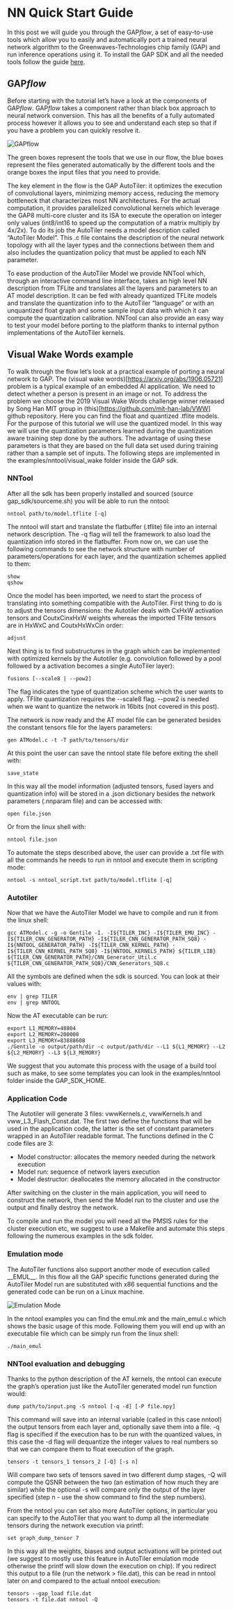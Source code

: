 # NN Quick Start Guide

In this post we will guide you through the GAP*flow*, a set of easy-to-use tools which allow you to easily and automatically port a trained neural network algorithm to the Greenwaves-Technologies chip family (GAP) and run inference operations using it. To install the GAP SDK and all the needed tools follow the guide [here](https://github.com/GreenWaves-Technologies/gap_sdk).

## GAP*flow*

Before starting with the tutorial let’s have a look at the components of GAP*flow*. GAP*flow* takes a component rather than black box approach to neural network conversion. This has all the benefits of a fully automated process however it allows you to see and understand each step so that if you have a problem you can quickly resolve it.

![GAP*flow*](https://greenwaves-technologies.com/wp-content/uploads/2020/06/img_gapflow.png)

The green boxes represent the tools that we use in our flow, the blue boxes represent the files generated automatically by the different tools and the orange boxes the input files that you need to provide.

The key element in the flow is the GAP AutoTiler: it optimizes the execution of convolutional layers, minimizing memory access, reducing the memory bottleneck that characterizes most NN architectures. For the actual computation, it provides parallelized convolutional kernels which leverage the GAP8 multi-core cluster and its ISA to execute the operation on integer only values (int8/int16 to speed up the computation of a matrix multiply by 4x/2x). To do its job the AutoTiler needs a model description called “AutoTiler Model”. This .c file contains the description of the neural network topology with all the layer types and the connections between them and also includes the quantization policy that must be applied to each NN parameter.

To ease production of the AutoTiler Model we provide NNTool which, through an interactive command line interface, takes an high level NN description from TFLite and translates all the layers and parameters to an AT model description. It can be fed with already quantized TFLite models and translate the quantization info to the AutoTiler “language” or with an unquantized float graph and some sample input data with which it can compute the quantization calibration. NNTool can also provide an easy way to test your model before porting to the platform thanks to internal python implementations of the AutoTiler kernels. 

## Visual Wake Words example

To walk through the flow let’s look at a practical example of porting a neural network to GAP. The (visual wake words)[https://arxiv.org/abs/1906.05721] problem is a typical example of an embedded AI application. We need to detect whether a person is present in an image or not. To address the problem we choose the 2019 Visual Wake Words challenge winner released by Song Han MIT group in (this)[https://github.com/mit-han-lab/VWW] github repository. Here you can find the float and quantized .tflite models. For the purpose of this tutorial we will use the quantized model. In this way we will use the quantization parameters learned during the quantization aware training step done by the authors. The advantage of using these parameters is that they are based on the full data set used during training rather than a sample set of inputs. The following steps are implemented in the examples/nntool/visual_wake folder inside the GAP sdk.

### NNTool

After all the sdk has been properly installed and sourced (source gap_sdk/sourceme.sh) you will be able to run the nntool:

    nntool path/to/model.tflite [-q]

The nntool will start and translate the flatbuffer (.tflite) file into an internal network description. The -q flag will tell the framework to also load the quantization info stored in the flatbuffer. From now on, we can use the following commands to see the network structure with number of parameters/operations for each layer, and the quantization schemes applied to them:

    show
    qshow

Once the model has been imported, we need to start the process of translating into something compatible with the AutoTiler. First thing to do is to adjust the tensors dimensions: the Autotiler deals with CxHxW activation tensors and CoutxCinxHxW weights whereas the imported TFlite tensors are in HxWxC and CoutxHxWxCin order:

    adjust

Next thing is to find substructures in the graph which can be implemented with optimized kernels by the Autotiler (e.g. convolution followed by a pool followed by a activation becomes a single AutoTiler layer):
    
    fusions [--scale8 | --pow2]

The flag indicates the type of quantization scheme which the user wants to apply. TFlite quantization requires the --scale8 flag. --pow2 is needed when we want to quantize the network in 16bits (not covered in this post).

The network is now ready and the AT model file can be generated besides the constant tensors file for the layers parameters:
    
    gen ATModel.c -t -T path/to/tensors/dir

At this point the user can save the nntool state file before exiting the shell with:
    
    save_state

In this way all the model information (adjusted tensors, fused layers and quantization info) will be stored in a .json dictionary besides the network parameters (.nnparam file) and can be accessed with:
    
    open file.json

Or from the linux shell with:

    nntool file.json

To automate the steps described above, the user can provide a .txt file with all the commands he needs to run in nntool and execute them in scripting mode:

    nntool -s nntool_script.txt path/to/model.tflite [-q]

### Autotiler

Now that we have the AutoTiler Model we have to compile and run it from the linux shell:
    
    gcc ATModel.c -g -o Gentile -I. -I${TILER_INC} -I${TILER_EMU_INC} -I${TILER_CNN_GENERATOR_PATH} -I${TILER_CNN_GENERATOR_PATH_SQ8} -I${NNTOOL_GENERATOR_PATH} -I${TILER_CNN_KERNEL_PATH} -I${TILER_CNN_KERNEL_PATH_SQ8} -I${NNTOOL_KERNELS_PATH} ${TILER_LIB} ${TILER_CNN_GENERATOR_PATH}/CNN_Generator_Util.c ${TILER_CNN_GENERATOR_PATH_SQ8}/CNN_Generators_SQ8.c

All the symbols are defined when the sdk is sourced. You can look at their values with:
    
    env | grep TILER 
    env | grep NNTOOL

Now the AT executable can be run:
    
    export L1_MEMORY=48804
    export L2_MEMORY=200000
    export L3_MEMORY=83888608
    ./Gentile -o output/path/dir -c output/path/dir --L1 ${L1_MEMORY} --L2 ${L2_MEMORY} --L3 ${L3_MEMORY}

We suggest that you automate this process with the usage of a build tool such as make, to see some templates you can look in the examples/nntool folder inside the GAP_SDK_HOME.

### Application Code

The Autotiler will generate 3 files: vwwKernels.c, vwwKernels.h and vww_L3_Flash_Const.dat. The first two define the functions that will be used in the application code, the latter is the set of constant parameters wrapped in an AutoTiler readable format. The functions defined in the C code files are 3:

- Model constructor: allocates the memory needed during the network execution
- Model run: sequence of network layers execution
- Model destructor: deallocates the memory allocated in the constructor

After switching on the cluster in the main application, you will need to construct the network, then send the Model run to the cluster and use the output and finally destroy the network. 

To compile and run the model you will need all the PMSIS rules for the cluster execution etc, we suggest to use a Makefile and automate this steps following the numerous examples in the sdk folder.

### Emulation mode

The AutoTiler functions also support another mode of execution called \_\_EMUL\_\_. In this flow all the GAP specific functions generated during the AutoTiler Model run are substituted with x86 sequential functions and the generated code can be run on a Linux machine. 

![Emulation Mode](https://greenwaves-technologies.com/wp-content/uploads/2020/06/img_emul.png)

In the nntool examples you can find the emul.mk and the main_emul.c which shows the basic usage of this mode. Following them you will end up with an executable file which can be simply run from the linux shell:
    
    ./main_emul

### NNTool evaluation and debugging

Thanks to the python description of the AT kernels, the nntool can execute the graph’s operation just like the AutoTiler generated model run function would:
    
    dump path/to/input.png -S nntool [-q -d] [-P file.npy]

This command will save into an internal variable (called in this case nntool) the output tensors from each layer and, optionally save them into a file. -q flag is specified if the execution has to be run with the quantized values, in this case the -d flag will dequantize the integer values to real numbers so that we can compare them to float execution of the graph.
    
    tensors -t tensors_1 tensors_2 [-Q] [-s n]

Will compare two sets of tensors saved in two different dump stages, -Q will compute the QSNR between the two (an estimation of how much they are similar) while the optional -s will compare only the output of the layer specified (step n - use the show command to find the step numbers).

From the nntool you can set also more AutoTiler options, in particular you can specify to the AutoTiler that you want to dump all the intermediate tensors during the network execution via printf:
    
    set graph_dump_tensor 7

In this way all the weights, biases and output activations will be printed out (we suggest to mostly use this feature in AutoTiler emulation mode otherwise the printf will slow down the execution on chip). If you redirect this output to a file (run the network > file.dat), this can be read in nntool later on and compared to the actual nntool execution:
    
    tensors --gap_load file.dat 
    tensors -t file.dat nntool -Q
